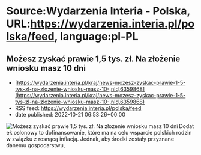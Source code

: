 # Source:Wydarzenia Interia - Polska, URL:https://wydarzenia.interia.pl/polska/feed, language:pl-PL

## Możesz zyskać prawie 1,5 tys. zł. Na złożenie wniosku masz 10 dni
 - [https://wydarzenia.interia.pl/kraj/news-mozesz-zyskac-prawie-1-5-tys-zl-na-zlozenie-wniosku-masz-10-,nId,6359868](https://wydarzenia.interia.pl/kraj/news-mozesz-zyskac-prawie-1-5-tys-zl-na-zlozenie-wniosku-masz-10-,nId,6359868)
 - RSS feed: https://wydarzenia.interia.pl/polska/feed
 - date published: 2022-10-21 06:53:26+00:00

<p><a href="https://wydarzenia.interia.pl/kraj/news-mozesz-zyskac-prawie-1-5-tys-zl-na-zlozenie-wniosku-masz-10-,nId,6359868"><img align="left" alt="Możesz zyskać prawie 1,5 tys. zł. Na złożenie wniosku masz 10 dni" src="https://i.iplsc.com/mozesz-zyskac-prawie-1-5-tys-zl-na-zlozenie-wniosku-masz-10/000FMPZRLR49WVPV-C321.jpg" /></a>Dodatek osłonowy to dofinansowanie, które ma na celu wsparcie polskich rodzin w związku z rosnącą inflacją. Jednak, aby środki zostały przyznane danemu gospodarstwu, 

